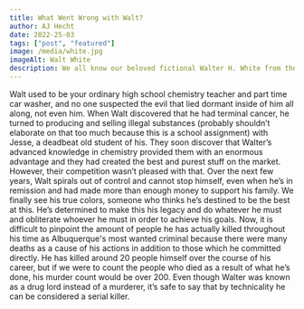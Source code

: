 ```yaml
---
title: What Went Wrong with Walt?
author: AJ Hecht
date: 2022-25-03
tags: ["post", "featured"]
image: /media/white.jpg
imageAlt: Walt White
description: We all know our beloved fictional Walter H. White from the hit TV show Breaking Bad. He’s one of the southwest’s finest criminals for several reasons.
---
```


Walt used to be your ordinary high school chemistry teacher and part time car washer, and no one suspected the evil that lied dormant inside of him all along, not even him.
When Walt discovered that he had terminal cancer, he turned to producing and selling illegal substances (probably shouldn’t elaborate on that too much because this is a school assignment) with Jesse, a deadbeat old student of his. They soon discover that Walter’s advanced knowledge in chemistry provided them with an enormous advantage and they had created the best and purest stuff on the market. However, their competition wasn’t pleased with that.
Over the next few years, Walt spirals out of control and cannot stop himself, even when he’s in remission and had made more than enough money to support his family. We finally see his true colors, someone who thinks he’s destined to be the best at this. He’s determined to make this his legacy and do whatever he must and obliterate whoever he must in order to achieve his goals.
Now, it is difficult to pinpoint the amount of people he has actually killed throughout his time as Albuquerque's most wanted criminal because there were many deaths as a cause of his actions in addition to those which he committed directly. He has killed around 20 people himself over the course of his career, but if we were to count the people who died as a result of what he’s done, his murder count would be over 200. Even though Walter was known as a drug lord instead of a murderer, it’s safe to say that by technicality he can be considered a serial killer.
